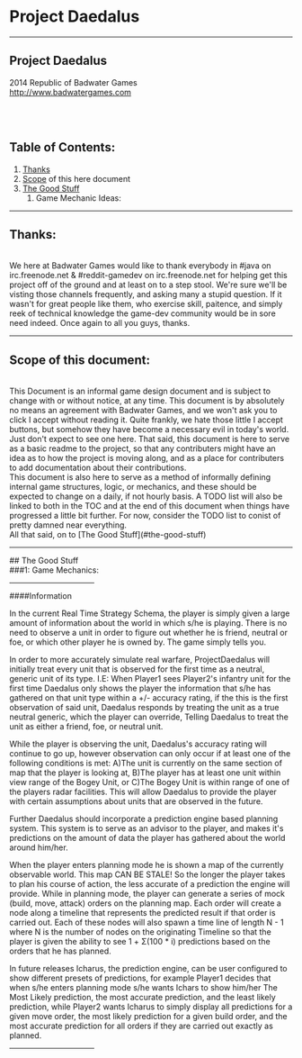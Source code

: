 # Project Daedalus #

----------


##  Project Daedalus
2014 Republic of Badwater Games
<br>
http://www.badwatergames.com

<br>
<br>

## Table of Contents:
1. [Thanks ](#thanks)
2. [Scope](#scope) of this here document
3. [The Good Stuff](the-good-stuff)
	1. Game Mechanic Ideas:

----------
## Thanks:
<br>
	We here at Badwater Games would like to thank everybody in #java on irc.freenode.net & #reddit-gamedev on irc.freenode.net for helping get this project off of the ground and at least on to a step stool.   We're sure we'll be visting those channels frequently, and asking many a stupid question.  If it wasn't for great people like them, who exercise skill, paitence, and simply reek of technical knowledge the game-dev community would be in sore need indeed.  Once again to all you guys, thanks. 
<hr>

## Scope of this document:
<br>
	This Document is an informal game design document and is subject to change with or without notice, at any time.  This document is by absolutely no means an agreement with Badwater Games, and we won't ask you to click I accept without reading it.  Quite frankly, we hate those little I accept buttons, but somehow they have become a necessary evil in today's world.  Just don't expect to see one here.  That said, this document is here to serve as a basic readme to the project, so that any contributers might have an idea as to how the project is moving along, and as a place for contributers to add documentation about their contributions.
<br>
	This document is also here to serve as a method of informally defining internal game structures, logic, or mechanics, and these should be expected to change on a daily, if not hourly basis.  A TODO list will also be linked to both in the TOC and at the end of this document when things have progressed a little bit further.  For now, consider the TODO list to conist of pretty damned near everything. 
<br>
	All that said, on to [The Good Stuff](#the-good-stuff)	
<hr>
## The Good Stuff
<br>
###1: Game Mechanics:
<hr width=30%>
####Information
<p>
	In the current Real Time Strategy Schema, the player is simply given a large amount of information about the world in which s/he is playing.  There is no need to observe a unit in order to figure out whether he is friend, neutral or foe, or which other player he is owned by.  The game simply tells you.  
<p>
	In order to more accurately simulate real warfare, ProjectDaedalus will initially treat every unit that is observed for the first time as a neutral, generic unit of its type.   I.E: When Player1 sees Player2's infantry unit for the first time Daedalus only shows the player the information that s/he has gathered on that unit type within a +/- accuracy rating, if the this is the first observation of said unit, Daedalus responds by treating the unit as a true neutral generic, which the player can override, Telling Daedalus to treat the unit as either a friend, foe, or neutral unit.  
<p>	
	While the player is observing the unit, Daedalus's accuracy rating will continue to go up, however observation can only occur if at least one of the following conditions is met: A)The unit is currently on the same section of map that the player is looking at, B)The player has at least one unit within view range of the Bogey Unit, or C)The Bogey Unit is within range of one of the players radar facilities.  This will allow Daedalus to provide the player with certain assumptions about units that are observed in the future.  
<p>
	Further Daedalus should incorporate a prediction engine based planning system.  This system is to serve as an advisor to the player, and makes it's predictions on the amount of data the player has gathered about the world around him/her.  
<p>
	When the player enters planning mode he is shown a map of the currently observable world.  This map CAN BE STALE!  So the longer the player takes to plan his course of action, the less accurate of a prediction the engine will provide.  While in planning mode, the player can generate a series of mock (build, move, attack) orders on the planning map.  Each order will create a node along a timeline that represents the predicted result if that order is carried out.  Each of these nodes will also spawn a time line of length N - 1 where N is the number of nodes on the originating Timeline so that the player is given the ability to see 1 + &#931(100 * i) predictions based on the orders that he has planned.  
<p>
	In future releases Icharus, the prediction engine, can be user configured to show different presets of predictions, for example Player1 decides that when s/he enters planning mode s/he wants Ichars to show him/her The Most Likely prediction, the most accurate prediction, and the least likely prediction, while Player2 wants Icharus to simply display all predictions for a given move order, the most likely prediction for a given build order, and the most accurate prediction for all orders if they are carried out exactly as planned.  
<hr width=30%>











	

	
